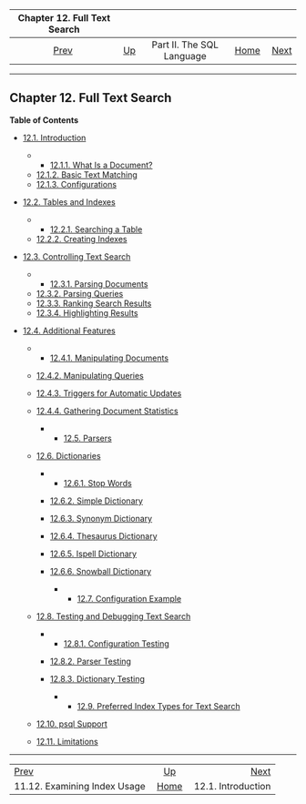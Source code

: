 <!--?xml version="1.0" encoding="UTF-8" standalone="no"?-->

|                 Chapter 12. Full Text Search                 |                                            |                           |                                                       |                                                     |
| :----------------------------------------------------------: | :----------------------------------------- | :-----------------------: | ----------------------------------------------------: | --------------------------------------------------: |
| [Prev](indexes-examine.html "11.12. Examining Index Usage")  | [Up](sql.html "Part II. The SQL Language") | Part II. The SQL Language | [Home](index.html "PostgreSQL 17devel Documentation") |  [Next](textsearch-intro.html "12.1. Introduction") |

***

## Chapter 12. Full Text Search

**Table of Contents**

* [12.1. Introduction](textsearch-intro.html)

  * *   [12.1.1. What Is a Document?](textsearch-intro.html#TEXTSEARCH-DOCUMENT)
  * [12.1.2. Basic Text Matching](textsearch-intro.html#TEXTSEARCH-MATCHING)
  * [12.1.3. Configurations](textsearch-intro.html#TEXTSEARCH-INTRO-CONFIGURATIONS)

* [12.2. Tables and Indexes](textsearch-tables.html)

  * *   [12.2.1. Searching a Table](textsearch-tables.html#TEXTSEARCH-TABLES-SEARCH)
  * [12.2.2. Creating Indexes](textsearch-tables.html#TEXTSEARCH-TABLES-INDEX)

* [12.3. Controlling Text Search](textsearch-controls.html)

  * *   [12.3.1. Parsing Documents](textsearch-controls.html#TEXTSEARCH-PARSING-DOCUMENTS)
  * [12.3.2. Parsing Queries](textsearch-controls.html#TEXTSEARCH-PARSING-QUERIES)
  * [12.3.3. Ranking Search Results](textsearch-controls.html#TEXTSEARCH-RANKING)
  * [12.3.4. Highlighting Results](textsearch-controls.html#TEXTSEARCH-HEADLINE)

* [12.4. Additional Features](textsearch-features.html)

  * *   [12.4.1. Manipulating Documents](textsearch-features.html#TEXTSEARCH-MANIPULATE-TSVECTOR)
  * [12.4.2. Manipulating Queries](textsearch-features.html#TEXTSEARCH-MANIPULATE-TSQUERY)
  * [12.4.3. Triggers for Automatic Updates](textsearch-features.html#TEXTSEARCH-UPDATE-TRIGGERS)
  * [12.4.4. Gathering Document Statistics](textsearch-features.html#TEXTSEARCH-STATISTICS)

      * *   [12.5. Parsers](textsearch-parsers.html)
  * [12.6. Dictionaries](textsearch-dictionaries.html)

    <!---->

      * *   [12.6.1. Stop Words](textsearch-dictionaries.html#TEXTSEARCH-STOPWORDS)
    * [12.6.2. Simple Dictionary](textsearch-dictionaries.html#TEXTSEARCH-SIMPLE-DICTIONARY)
    * [12.6.3. Synonym Dictionary](textsearch-dictionaries.html#TEXTSEARCH-SYNONYM-DICTIONARY)
    * [12.6.4. Thesaurus Dictionary](textsearch-dictionaries.html#TEXTSEARCH-THESAURUS)
    * [12.6.5. Ispell Dictionary](textsearch-dictionaries.html#TEXTSEARCH-ISPELL-DICTIONARY)
    * [12.6.6. Snowball Dictionary](textsearch-dictionaries.html#TEXTSEARCH-SNOWBALL-DICTIONARY)

      * *   [12.7. Configuration Example](textsearch-configuration.html)
  * [12.8. Testing and Debugging Text Search](textsearch-debugging.html)

    <!---->

      * *   [12.8.1. Configuration Testing](textsearch-debugging.html#TEXTSEARCH-CONFIGURATION-TESTING)
    * [12.8.2. Parser Testing](textsearch-debugging.html#TEXTSEARCH-PARSER-TESTING)
    * [12.8.3. Dictionary Testing](textsearch-debugging.html#TEXTSEARCH-DICTIONARY-TESTING)

      * *   [12.9. Preferred Index Types for Text Search](textsearch-indexes.html)
  * [12.10. psql Support](textsearch-psql.html)
  * [12.11. Limitations](textsearch-limitations.html)

***

|                                                              |                                                       |                                                     |
| :----------------------------------------------------------- | :---------------------------------------------------: | --------------------------------------------------: |
| [Prev](indexes-examine.html "11.12. Examining Index Usage")  |       [Up](sql.html "Part II. The SQL Language")      |  [Next](textsearch-intro.html "12.1. Introduction") |
| 11.12. Examining Index Usage                                 | [Home](index.html "PostgreSQL 17devel Documentation") |                                  12.1. Introduction |
